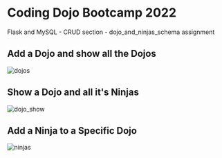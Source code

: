 # Coding Dojo Bootcamp 2022
Flask and MySQL - CRUD section - dojo_and_ninjas_schema assignment

## Add a Dojo and show all the Dojos

![dojos](https://user-images.githubusercontent.com/99504059/177492636-db7f18d7-8208-42ac-b9a9-48fe9fabd011.png)

## Show a Dojo and all it's Ninjas

![dojo_show](https://user-images.githubusercontent.com/99504059/177492657-d210b492-f774-42c2-b95e-69a3ef17bd97.png)

## Add a Ninja to a Specific Dojo

![ninjas](https://user-images.githubusercontent.com/99504059/177492672-64b3744f-ae17-438a-b959-2cce3d4e8710.png)
